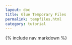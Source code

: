```yaml
---
layout: doc
title: Glue Temporary Files
permalink: tempfiles.html
category: tutorial
---
```



{% include nav.markdown %}